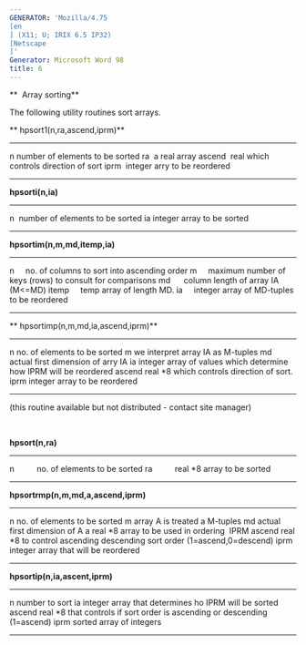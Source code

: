 ```yaml
---
GENERATOR: 'Mozilla/4.75 
[en
] (X11; U; IRIX 6.5 IP32) 
[Netscape
]'
Generator: Microsoft Word 98
title: 6
---
```


**  Array sorting**

 The following utility routines sort arrays.

 ** hpsort1(n,ra,ascend,iprm)**

   --------- ---------------------------------------
   n         number of elements to be sorted
   ra        a real array
   ascend    real which controls direction of sort
   iprm      integer arry to be reordered
   --------- ---------------------------------------

 **hpsorti(n,ia)**

   ---- ---------------------------------
   n    number of elements to be sorted
   ia   integer array to be sorted
   ---- ---------------------------------

 **hpsortim(n,m,md,itemp,ia)**

   ------- --------------------------------------------------------------
   n           no. of columns to sort into ascending order
   m           maximum number of keys (rows) to consult for comparisons
   md          column length of array IA (M&lt;=MD)
   itemp       temp array of length MD.
   ia          integer array of MD-tuples to be reordered
   ------- --------------------------------------------------------------

 ** hpsortimp(n,m,md,ia,ascend,iprm)**

   -------- --------------------------------------------------------------------
   n        no. of elements to be sorted
   m        we interpret array IA as M-tuples
   md       actual first dimension of arry IA
   ia       integer array of values which determine how IPRM will be reordered
   ascend   real
*8 which controls direction of sort.
   iprm     integer array to be reordered
   -------- --------------------------------------------------------------------

 (this routine available but not distributed - contact site manager)

  

 **hpsort(n,ra)**

   ---- ---------------------------------------
   n             no. of elements to be sorted
   ra            real
*8 array to be sorted
   ---- ---------------------------------------

 **hpsortrmp(n,m,md,a,ascend,iprm)**

   -------- -------------------------------------------------------------------------
   n        no. of elements to be sorted
   m        array A is treated a M-tuples
   md       actual first dimension of A
   a        real
*8 array to be used in ordering  IPRM
   ascend   real
*8 to control ascending descending sort order (1=ascend,0=descend)
   iprm     integer array that will be reordered
   -------- -------------------------------------------------------------------------

 **hpsortip(n,ia,ascent,iprm)**

   -------- ---------------------------------------------------------------------------
   n        number to sort
   ia       integer array that determines ho IPRM will be sorted
   ascend   real
*8 that controls if sort order is ascending or descending (1=ascend)
   iprm     sorted array of integers 
   -------- ---------------------------------------------------------------------------



